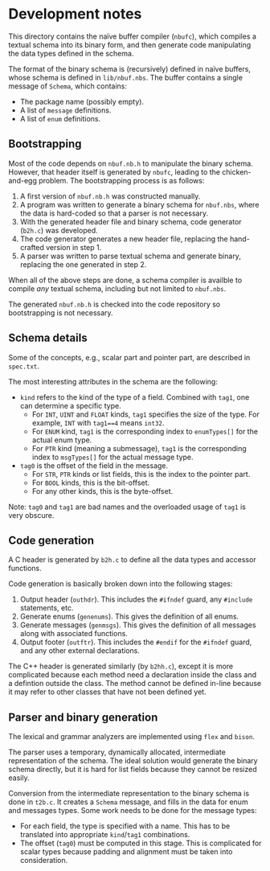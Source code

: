 # Development notes

This directory contains the naïve buffer compiler (`nbufc`), which compiles
a textual schema into its binary form, and then generate code manipulating
the data types defined in the schema.

The format of the binary schema is (recursively) defined in naïve buffers,
whose schema is defined in `lib/nbuf.nbs`.
The buffer contains a single message of `Schema`, which contains:

* The package name (possibly empty).
* A list of `message` definitions.
* A list of `enum` definitions.

## Bootstrapping

Most of the code depends on `nbuf.nb.h` to manipulate the binary schema.
However, that header itself is generated by `nbufc`, leading to the
chicken-and-egg problem.  The bootstrapping process is as follows:

1. A first version of `nbuf.nb.h` was constructed manually.
2. A program was written to generate a binary schema for `nbuf.nbs`, where the
   data is hard-coded so that a parser is not necessary.
3. With the generated header file and binary schema, code generator (`b2h.c`)
   was developed.
4. The code generator generates a new header file, replacing the hand-crafted
   version in step 1.
5. A parser was written to parse textual schema and generate binary, replacing
   the one generated in step 2.

When all of the above steps are done, a schema compiler is availble to compile
*any* textual schema, including but not limited to `nbuf.nbs`.

The generated `nbuf.nb.h` is checked into the code repository so bootstrapping
is not necessary.

## Schema details

Some of the concepts, e.g., scalar part and pointer part, are described in
`spec.txt`.

The most interesting attributes in the schema are the following:

* `kind` refers to the kind of the type of a field.  Combined with `tag1`,
  one can determine a specific type.
  * For `INT`, `UINT` and `FLOAT` kinds, `tag1` specifies the size of the
    type.  For example, `INT` with `tag1==4` means `int32`.
  * For `ENUM` kind, `tag1` is the corresponding index to `enumTypes[]`
    for the actual enum type.
  * For `PTR` kind (meaning a submessage), `tag1` is the corresponding index
    to `msgTypes[]` for the actual message type.
* `tag0` is the offset of the field in the message.
  * For `STR`, `PTR` kinds or list fields, this is the index to the pointer
    part.
  * For `BOOL` kinds, this is the bit-offset.
  * For any other kinds, this is the byte-offset.

Note: `tag0` and `tag1` are bad names and the overloaded usage of `tag1`
is very obscure.

## Code generation

A C header is generated by `b2h.c` to define all the data types and accessor
functions.

Code generation is basically broken down into the following stages:
1. Output header (`outhdr`).  This includes the `#ifndef` guard, any `#include`
   statements, etc.
2. Generate enums (`genenums`).  This gives the definition of all enums.
3. Generate messages (`genmsgs`).  This gives the definition of all messages
   along with associated functions.
4. Output footer (`outftr`).  This includes the `#endif` for the `#ifndef`
   guard, and any other external declarations.

The C++ header is generated similarly (by `b2hh.c`), except it is more
complicated because each method need a declaration inside the class and a
defintion outside the class.  The method cannot be defined in-line because it
may refer to other classes that have not been defined yet.

## Parser and binary generation

The lexical and grammar analyzers are implemented using `flex` and `bison`.

The parser uses a temporary, dynamically allocated, intermediate
representation of the schema.  The ideal solution would generate the binary
schema directly, but it is hard for list fields because they cannot be
resized easily.

Conversion from the intermediate representation to the binary schema is
done in `t2b.c`.  It creates a `Schema` message, and fills in the data
for enum and messages types.  Some work needs to be done for the message types:

* For each field, the type is specified with a name.  This has to be translated
  into appropriate `kind`/`tag1` combinations.
* The offset (`tag0`) must be computed in this stage.  This is complicated
  for scalar types because padding and alignment must be taken into
  consideration.
